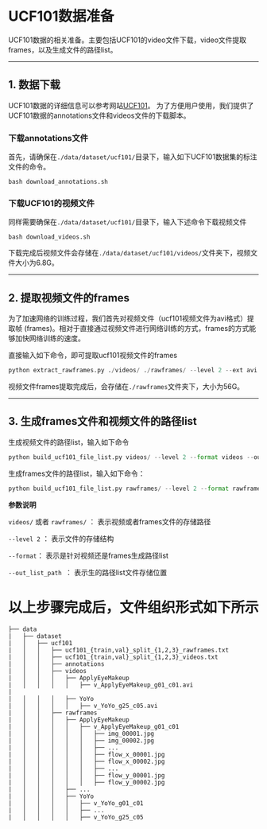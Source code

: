 # UCF101数据准备
UCF101数据的相关准备。主要包括UCF101的video文件下载，video文件提取frames，以及生成文件的路径list。

---
## 1. 数据下载
UCF101数据的详细信息可以参考网站[UCF101](https://www.crcv.ucf.edu/data/UCF101.php)。 为了方便用户使用，我们提供了UCF101数据的annotations文件和videos文件的下载脚本。

### 下载annotations文件
首先，请确保在`./data/dataset/ucf101/`目录下，输入如下UCF101数据集的标注文件的命令。
```shell
bash download_annotations.sh
```

### 下载UCF101的视频文件
同样需要确保在`./data/dataset/ucf101/`目录下，输入下述命令下载视频文件
```shell
bash download_videos.sh
```
下载完成后视频文件会存储在`./data/dataset/ucf101/videos/`文件夹下，视频文件大小为6.8G。

---
## 2. 提取视频文件的frames
为了加速网络的训练过程，我们首先对视频文件（ucf101视频文件为avi格式）提取帧 (frames)。相对于直接通过视频文件进行网络训练的方式，frames的方式能够加快网络训练的速度。

直接输入如下命令，即可提取ucf101视频文件的frames
``` python
python extract_rawframes.py ./videos/ ./rawframes/ --level 2 --ext avi
```
视频文件frames提取完成后，会存储在`./rawframes`文件夹下，大小为56G。

---
## 3. 生成frames文件和视频文件的路径list
生成视频文件的路径list，输入如下命令

```python
python build_ucf101_file_list.py videos/ --level 2 --format videos --out_list_path ./
```
生成frames文件的路径list，输入如下命令：
```python
python build_ucf101_file_list.py rawframes/ --level 2 --format rawframes --out_list_path ./
```

**参数说明**

`videos/` 或者 `rawframes/` ： 表示视频或者frames文件的存储路径

`--level 2` ： 表示文件的存储结构

`--format`： 表示是针对视频还是frames生成路径list

`--out_list_path `： 表示生的路径list文件存储位置


# 以上步骤完成后，文件组织形式如下所示

```
├── data
|   ├── dataset
|   │   ├── ucf101
|   │   │   ├── ucf101_{train,val}_split_{1,2,3}_rawframes.txt
|   │   │   ├── ucf101_{train,val}_split_{1,2,3}_videos.txt
|   │   │   ├── annotations
|   │   │   ├── videos
|   │   │   │   ├── ApplyEyeMakeup
|   │   │   │   │   ├── v_ApplyEyeMakeup_g01_c01.avi
|
|   │   │   │   ├── YoYo
|   │   │   │   │   ├── v_YoYo_g25_c05.avi
|   │   │   ├── rawframes
|   │   │   │   ├── ApplyEyeMakeup
|   │   │   │   │   ├── v_ApplyEyeMakeup_g01_c01
|   │   │   │   │   │   ├── img_00001.jpg
|   │   │   │   │   │   ├── img_00002.jpg
|   │   │   │   │   │   ├── ...
|   │   │   │   │   │   ├── flow_x_00001.jpg
|   │   │   │   │   │   ├── flow_x_00002.jpg
|   │   │   │   │   │   ├── ...
|   │   │   │   │   │   ├── flow_y_00001.jpg
|   │   │   │   │   │   ├── flow_y_00002.jpg
|   │   │   │   ├── ...
|   │   │   │   ├── YoYo
|   │   │   │   │   ├── v_YoYo_g01_c01
|   │   │   │   │   ├── ...
|   │   │   │   │   ├── v_YoYo_g25_c05

```
